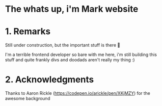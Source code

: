 The whats up, i'm Mark website
======

# 1. Remarks

Still under construction, but the important stuff is there :muscle:

I'm a terrible frontend developer so bare with me here, i'm still building this stuff and quite frankly divs and doodads aren't really my thing :)

# 2. Acknowledgments

Thanks to Aaron Rickle (https://codepen.io/arickle/pen/XKjMZY) for the awesome background